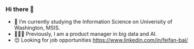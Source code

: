 ### Hi there 👋

- 🌱 I’m currently studying the Information Science on Univerisity of Washington, MSIS.
- 👨🏻‍💻 Previously, I am a product manager in big data and AI.
- 😊 Looking for job opportunities https://www.linkedin.com/in/feifan-bai/
